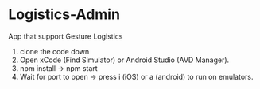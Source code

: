 # Logistics-Admin
App that support Gesture Logistics

1. clone the code down
2. Open xCode (Find Simulator) or Android Studio (AVD Manager).
3. npm install -> npm start
4. Wait for port to open -> press i (iOS) or a (android) to run on emulators.
